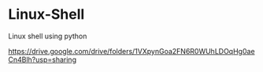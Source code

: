 # Linux-Shell
Linux shell using python

https://drive.google.com/drive/folders/1VXpynGoa2FN6R0WUhLDOqHg0aeCn4Blh?usp=sharing
